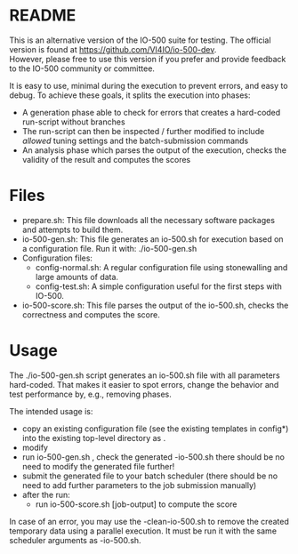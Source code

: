 # README

This is an alternative version of the IO-500 suite for testing.
The official version is found at https://github.com/VI4IO/io-500-dev.  
However, please free to use this version if you prefer and provide feedback to the IO-500 community or committee.

It is easy to use, minimal during the execution to prevent errors, and easy to debug.
To achieve these goals, it splits the execution into phases:
 * A generation phase able to check for errors that creates a hard-coded run-script without branches
 * The run-script can then be inspected / further modified to include *allowed* tuning settings and the batch-submission commands
 * An analysis phase which parses the output of the execution, checks the validity of the result and computes the scores

# Files

  * prepare.sh: This file downloads all the necessary software packages and attempts to build them.
  * io-500-gen.sh: This file generates an io-500.sh for execution based on a configuration file. Run it with: ./io-500-gen.sh <CONFIG>
  * Configuration files:
    - config-normal.sh: A regular configuration file using stonewalling and large amounts of data.
    - config-test.sh: A simple configuration useful for the first steps with IO-500.
  * io-500-score.sh: This file parses the output of the io-500.sh, checks the correctness and computes the score.

# Usage

The ./io-500-gen.sh script generates an io-500.sh file with all parameters hard-coded.
That makes it easier to spot errors, change the behavior and test performance by, e.g., removing phases.

The intended usage is:
 - copy an existing configuration file (see the existing templates in config*) into the existing top-level directory as <CONFIG>.
 - modify <CONFIG>
 - run io-500-gen.sh <CONFIG>, check the generated <CONFIG>-io-500.sh
   there should be no need to modify the generated file further!
 - submit the generated file to your batch scheduler
   (there should be no need to add further parameters to the job submission manually)
 - after the run:
   - run io-500-score.sh [job-output] to compute the score

In case of an error, you may use the <CONFIG>-clean-io-500.sh to remove the created temporary data using a parallel execution.
It must be run it with the same scheduler arguments as <CONFIG>-io-500.sh.
